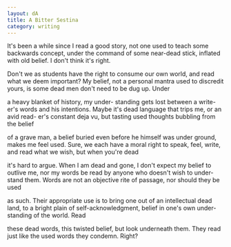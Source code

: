 ```yaml
---
layout: dA
title: A Bitter Sestina
category: writing
---
```


It's been a while since I read
a good story, not one used
to teach some backwards concept, under
the command of some near-dead
stick, inflated with old belief.
I don't think it's right.

Don't we as students have the right
to consume our own world, and read
what we deem important? My belief,
not a personal mantra used
to discredit yours, is some dead
men don't need to be dug up. Under

a heavy blanket of history, my under-
standing gets lost between a write-
er's words and his intentions. Maybe it's dead
language that trips me, or an avid read-
er's constant deja vu, but tasting used
thoughts bubbling from the belief

of a grave man, a belief
buried even before he himself was under
ground, makes me feel used.
Sure, we each have a moral right
to speak, feel, write, and read
what we wish, but when you're dead

it's hard to argue. When I am dead
and gone, I don't expect my belief
to outlive me, nor my words be read
by anyone who doesn't wish to under-
stand them. Words are not an objective rite
of passage, nor should they be used

as such. Their appropriate use
is to bring one out of an intellectual dead
land, to a bright
plain of self-acknowledgment, belief
in one's own under-
standing of the world. Read

these dead words, this twisted belief,
but look underneath them. They read
just like the used words they condemn. Right?
